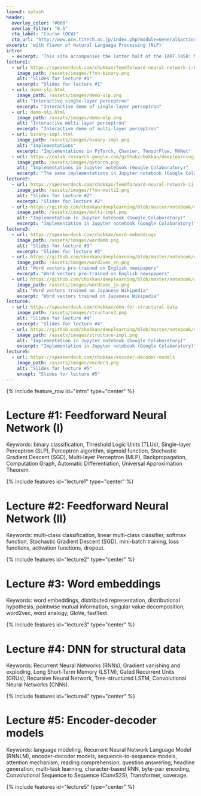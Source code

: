 ```yaml
---
layout: splash
header:
  overlay_color: "#000"
  overlay_filter: "0.5"
  cta_label: "Course (OCW)"
  cta_url: "http://www.ocw.titech.ac.jp/index.php?module=General&action=T0300&JWC=201804845&lang=EN"
excerpt: 'with flavor of Natural Language Processing (NLP)'
intro: 
  - excerpt: 'This site accompanies the latter half of the [ART.T458: Machine Learning](http://www.ocw.titech.ac.jp/index.php?module=General&action=T0300&JWC=201804845&lang=EN) course at [Tokyo Institute of Technology](https://www.titech.ac.jp/english/), which focuses on Deep Learning for Natural Language Processing (NLP). Course materials, demos, and implementations are available.'
lecture1:
  - url: https://speakerdeck.com/chokkan/feedforward-neural-network-i-binary-classification
    image_path: /assets/images/ffnn-binary.png
    alt: "Slides for lecture #1"
    excerpt: "Slides for lecture #1"
  - url: demo-slp.html
    image_path: /assets/images/demo-slp.png
    alt: "Interactive single-layer perceptron"
    excerpt: "Interactive demo of single-layer perceptron"
  - url: demo-mlp.html
    image_path: /assets/images/demo-mlp.png
    alt: "Interactive multi-layer perceptron"
    excerpt: "Interactive demo of multi-layer perceptron"
  - url: binary-impl.html
    image_path: /assets/images/binary-impl.png
    alt: "Implementations"
    excerpt: "Implementations in PyTorch, Chanier, TensorFlow, MXNet"    
  - url: https://colab.research.google.com/github/chokkan/deeplearning/blob/master/notebook/binary.ipynb
    image_path: /assets/images/pytorch.png
    alt: "Implementations in Jupyter notebook (Google Colaboratory)"
    excerpt: "The same implementations in Jupyter notebook (Google Colaboratory)"    
lecture2:
  - url: https://speakerdeck.com/chokkan/feedforward-neural-network-ii-multi-class-classification
    image_path: /assets/images/ffnn-multi2.png
    alt: "Slides for lecture #2"
    excerpt: "Slides for lecture #2"
  - url: https://github.com/chokkan/deeplearning/blob/master/notebook/mnist.ipynb
    image_path: /assets/images/multi-impl.png
    alt: "Implementation in Jupyter notebook (Google Colaboratory)"
    excerpt: "Implementation in Jupyter notebook (Google Colaboratory)"
lecture3:
  - url: https://speakerdeck.com/chokkan/word-embeddings
    image_path: /assets/images/wordemb.png
    alt: "Slides for lecture #3"
    excerpt: "Slides for lecture #3"
  - url: https://github.com/chokkan/deeplearning/blob/master/notebook/word2vec_en.ipynb
    image_path: /assets/images/word2vec_en.png
    alt: "Word vectors pre-trained on English newspapers"
    excerpt: "Word vectors pre-trained on English newspapers"
  - url: https://github.com/chokkan/deeplearning/blob/master/notebook/word2vec_ja.ipynb
    image_path: /assets/images/word2vec_ja.png
    alt: "Word vectors trained on Japanese Wikipedia"
    excerpt: "Word vectors trained on Japanese Wikipedia"
lecture4:
  - url: https://speakerdeck.com/chokkan/dnn-for-structural-data
    image_path: /assets/images/structure3.png
    alt: "Slides for lecture #4"
    excerpt: "Slides for lecture #4"
  - url: https://github.com/chokkan/deeplearning/blob/master/notebook/rnn.ipynb
    image_path: /assets/images/structure-impl.png
    alt: "Implementation in Jupyter notebook (Google Colaboratory)"
    excerpt: "Implementation in Jupyter notebook (Google Colaboratory)"
lecture5:
  - url: https://speakerdeck.com/chokkan/encoder-decoder-models
    image_path: /assets/images/encdec3.png
    alt: "Slides for lecture #5"
    except: "Slides for lecture #5"
---
```


{% include feature_row id="intro" type="center" %}

# Lecture #1: Feedforward Neural Network (I)

Keywords: binary classification, Threshold Logic Units (TLUs), Single-layer Perceptron (SLP), Perceptron algorithm, sigmoid function, Stochastic Gradient Descent (SGD), Multi-layer Perceptron (MLP), Backpropagation, Computation Graph, Automatic Differentiation, Universal Approximation Theorem.

{% include features id="lecture1" type="center" %}

# Lecture #2: Feedforward Neural Network (II)

Keywords: multi-class classification, linear multi-class classifier, softmax function, Stochastic Gradient Descent (SGD), mini-batch training, loss functions, activation functions, dropout.

{% include features id="lecture2" type="center" %}

# Lecture #3: Word embeddings

Keywords: word embeddings, distributed representation, distributional hypothesis, pointwise mutual information, singular value decomposition, word2vec, word analogy, GloVe, fastText.

{% include features id="lecture3" type="center" %}

# Lecture #4: DNN for structural data

Keywords: Recurrent Neural Networks (RNNs), Gradient vanishing and exploding, Long Short-Term Memory (LSTM), Gated Recurrent Units (GRUs), Recursive Neural Network, Tree-structured LSTM, Convolutional Neural Networks (CNNs).

{% include features id="lecture4" type="center" %}

# Lecture #5: Encoder-decoder models

Keywords: language modeling, Recurrent Neural Network Language Model (RNNLM), encoder-decoder models, sequence-to-sequence models, attention mechanism, reading comprehension, question answering, headline generation, multi-task learning, character-based RNN, byte-pair encoding, Convolutional Sequence to Sequence (ConvS2S), Transformer, coverage.

{% include features id="lecture5" type="center" %}
